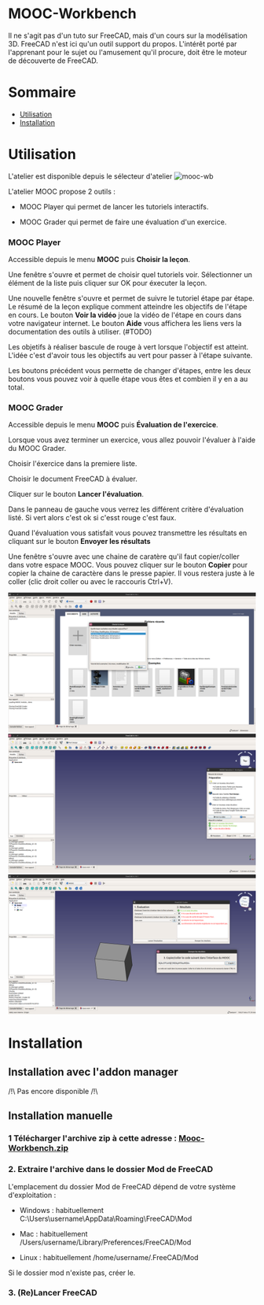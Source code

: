 # MOOC-Workbench

Il ne s'agit pas d'un tuto sur FreeCAD, mais d'un cours sur la modélisation 3D. FreeCAD n'est
ici qu'un outil support du propos. L'intérêt porté par l'apprenant pour le sujet ou l'amusement
qu'il procure, doit être le moteur de découverte de FreeCAD.

# Sommaire
*  [Utilisation](https://framagit.org/freecad-france/mooc-workbench/README.md#Utilisation)
*  [Installation](https://framagit.org/freecad-france/mooc-workbench/README.md#Installation)

# Utilisation

L'atelier est disponible depuis le sélecteur d'atelier ![mooc-wb](/medias/icons/mooc-workbench.png)

L'atelier MOOC propose 2 outils :

*  MOOC Player qui permet de lancer les tutoriels interactifs.

*  MOOC Grader qui permet de faire une évaluation d'un exercice.

### MOOC Player

Accessible depuis le menu **MOOC** puis **Choisir la leçon**.

Une fenêtre s'ouvre et permet de choisir quel tutoriels voir.
Sélectionner un élément de la liste puis cliquer sur OK pour éxecuter la leçon.

Une nouvelle fenêtre s'ouvre et permet de suivre le tutoriel étape par étape.
Le résumé de la leçon explique comment atteindre les objectifs de l'étape en cours.
Le bouton **Voir la vidéo** joue la vidéo de l'étape en cours dans votre navigateur internet.
Le bouton **Aide** vous affichera les liens vers la documentation des outils à utiliser. (#TODO)

Les objetifs à réaliser bascule de rouge à vert lorsque l'objectif est atteint.
L'idée c'est d'avoir tous les objectifs au vert pour passer à l'étape suivante.

Les boutons précédent vous permette de changer d'étapes, entre les deux boutons vous pouvez voir à quelle étape vous êtes et combien il y en a au total.

### MOOC Grader

Accessible depuis le menu **MOOC** puis **Évaluation de l'exercice**.

Lorsque vous avez terminer un exercice, vous allez pouvoir l'évaluer à l'aide du MOOC Grader.

Choisir l'éxercice dans la premiere liste.

Choisir le document FreeCAD à évaluer.

Cliquer sur le bouton **Lancer l'évaluation**.

Dans le panneau de gauche vous verrez les différent critère d'évaluation listé. Si vert alors c'est ok si c'esst rouge c'est faux.

Quand l'évaluation vous satisfait vous pouvez transmettre les résultats en cliquant sur le bouton **Envoyer les résultats**

Une fenêtre s'ouvre avec une chaine de caratère qu'il faut copier/coller dans votre espace MOOC. Vous pouvez cliquer sur le bouton **Copier** pour copier la chaine de caractère dans le presse papier. Il vous restera juste à le coller (clic droit coller ou avec le raccouris Ctrl+V).

![FC1](/medias/images/screenshot_mooc_chooser.png)
![FC2](medias/images/screenshot_mooc_player.png)
![FC3](medias/images/screenshot_grader.png)

# Installation

## Installation avec l'addon manager

/!\ Pas encore disponible /!\

## Installation manuelle

### 1 Télécharger l'archive zip à cette adresse : [Mooc-Workbench.zip](https://framagit.org/freecad-france/mooc-workbench/-/archive/master/mooc-workbench-master.zip)

### 2. Extraire l'archive dans le dossier Mod de FreeCAD
L'emplacement du dossier Mod de FreeCAD dépend de votre système d'exploitation :

*  Windows : habituellement C:\Users\username\AppData\Roaming\FreeCAD\Mod

*  Mac : habituellement /Users/username/Library/Preferences/FreeCAD/Mod

*  Linux : habituellement /home/username/.FreeCAD/Mod

Si le dossier mod n'existe pas, créer le.

### 3. (Re)Lancer FreeCAD